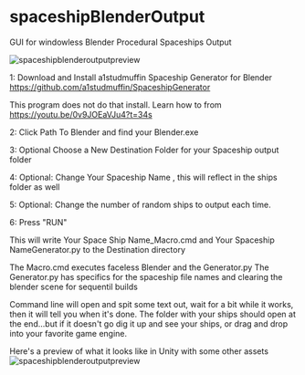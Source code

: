
# spaceshipBlenderOutput
GUI for windowless Blender Procedural Spaceships Output

![spaceshipblenderoutputpreview](https://user-images.githubusercontent.com/238475/38341855-ff8bfe26-3837-11e8-9c1d-1e9aef1a210a.png)

 1: Download and Install a1studmuffin Spaceship Generator for Blender
https://github.com/a1studmuffin/SpaceshipGenerator

This program does not do that install. Learn how to from
https://youtu.be/0v9JOEaVJu4?t=34s

 2: Click Path To Blender and find your Blender.exe

 3: Optional Choose a New Destination Folder for your Spaceship output folder
 
 4: Optional: Change  Your Spaceship Name , this will reflect in the ships folder as well
 
 5: Optional: Change the number of random ships to output each time.
 
 6: Press "RUN"
 
This will write 
Your Space Ship Name_Macro.cmd and Your Spaceship NameGenerator.py to the Destination directory 
 
 The Macro.cmd executes faceless Blender and the Generator.py
 The Generator.py has specifics for the spaceship file names and clearing the blender scene for sequentil builds
 
 Command line will open and spit some text out, wait for a bit while it works, then it will tell you when it's done.
The folder with your ships should open at the end...but if it doesn't go dig it up and see your ships, or drag and drop into your favorite game engine.

Here's a preview of what it looks like in Unity with some other assets
![spaceshipblenderoutputpreview](https://user-images.githubusercontent.com/238475/38341855-ff8bfe26-3837-11e8-9c1d-1e9aef1a210a.png)
